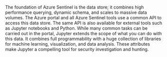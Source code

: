 The foundation of Azure Sentinel is the data store; it combines high performance querying, dynamic schema, and scales to massive data volumes.
The Azure portal and all Azure Sentinel tools use a common API to access this data store. 
The same API is also available for external tools such as Jupyter notebooks and Python. While many common tasks can be carried out in the portal, 
Jupyter extends the scope of what you can do with this data. It combines full programmability with a huge collection of libraries for machine learning, 
visualization, and data analysis. 
These attributes make Jupyter a compelling tool for security investigation and hunting.
